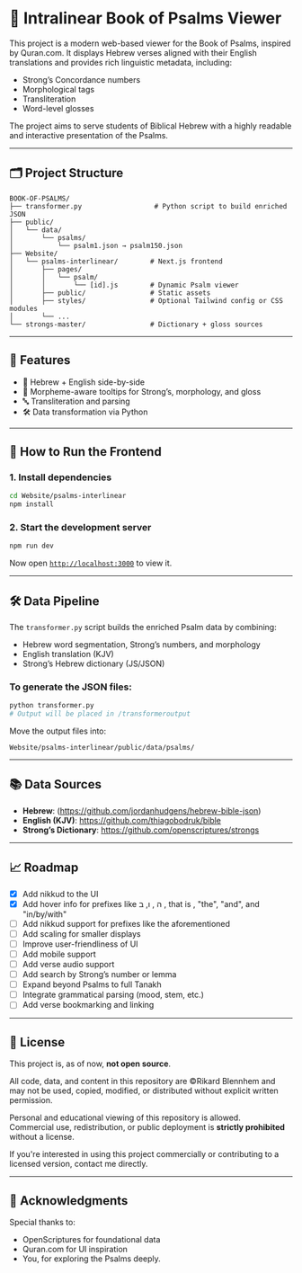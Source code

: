 # 📖 Intralinear Book of Psalms Viewer

This project is a modern web-based viewer for the Book of Psalms, inspired by Quran.com. It displays Hebrew verses aligned with their English translations and provides rich linguistic metadata, including:

- Strong’s Concordance numbers
- Morphological tags
- Transliteration
- Word-level glosses

The project aims to serve students of Biblical Hebrew with a highly readable and interactive presentation of the Psalms.

---

## 🗂 Project Structure

```
BOOK-OF-PSALMS/
├── transformer.py                  # Python script to build enriched JSON
├── public/
│   └── data/
│       └── psalms/
│           └── psalm1.json → psalm150.json
├── Website/
│   └── psalms-interlinear/        # Next.js frontend
│       ├── pages/
│       │   └── psalm/
│       │       └── [id].js        # Dynamic Psalm viewer
│       ├── public/                # Static assets
│       ├── styles/                # Optional Tailwind config or CSS modules
│       └── ...
└── strongs-master/                # Dictionary + gloss sources
```

---

## 🧠 Features

- 🧾 Hebrew + English side-by-side
- 🧩 Morpheme-aware tooltips for Strong’s, morphology, and gloss
- 🔤 Transliteration and parsing
- 🛠 Data transformation via Python

---

## 🚀 How to Run the Frontend

### 1. Install dependencies

```bash
cd Website/psalms-interlinear
npm install
```

### 2. Start the development server

```bash
npm run dev
```

Now open [`http://localhost:3000`](http://localhost:3000) to view it.

---

## 🛠 Data Pipeline

The `transformer.py` script builds the enriched Psalm data by combining:

- Hebrew word segmentation, Strong’s numbers, and morphology
- English translation (KJV)
- Strong’s Hebrew dictionary (JS/JSON)

### To generate the JSON files:

```bash
python transformer.py
# Output will be placed in /transformeroutput
```

Move the output files into:

```
Website/psalms-interlinear/public/data/psalms/
```

---

## 📚 Data Sources

- **Hebrew**: (https://github.com/jordanhudgens/hebrew-bible-json)
- **English (KJV)**: https://github.com/thiagobodruk/bible
- **Strong’s Dictionary**: https://github.com/openscriptures/strongs

---

## 📈 Roadmap

- [X] Add nikkud to the UI
- [X] Add hover info for prefixes like ה , ו, ב , that is , "the", "and", and "in/by/with"
- [ ] Add nikkud support for prefixes like the aforementioned
- [ ] Add scaling for smaller displays
- [ ] Improve user-friendliness of UI
- [ ] Add mobile support
- [ ] Add verse audio support
- [ ] Add search by Strong’s number or lemma
- [ ] Expand beyond Psalms to full Tanakh
- [ ] Integrate grammatical parsing (mood, stem, etc.)
- [ ] Add verse bookmarking and linking

---

## 🪪 License

This project is, as of now, **not open source**.

All code, data, and content in this repository are ©Rikard Blennhem and may not be used, copied, modified, or distributed without explicit written permission.

Personal and educational viewing of this repository is allowed.  
Commercial use, redistribution, or public deployment is **strictly prohibited** without a license.

If you're interested in using this project commercially or contributing to a licensed version, contact me directly.

---

## 🙏 Acknowledgments

Special thanks to:
- OpenScriptures for foundational data
- Quran.com for UI inspiration
- You, for exploring the Psalms deeply.
